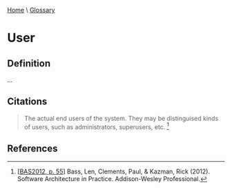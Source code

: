 [Home](../../index.html) \ [Glossary](glossary.html)

# User

## Definition

...  

## Citations

> The actual end users of the system. They may be distinguised kinds of users, such as administrators, superusers, etc. [^1]

## References

[^1]: [[BAS2012, p. 55](../references/books/Software-Architecture-in-Practice.html)] Bass, Len, Clements, Paul, & Kazman, Rick (2012). Software Architecture in Practice. Addison-Wesley Professional.

